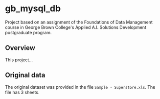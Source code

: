 # gb_mysql_db
Project based on an assignment of the Foundations of Data Management course in George Brown College's  Applied A.I. Solutions Development postgraduate program.

## Overview
This project...

## Original data
The original dataset was provided in the file `Sample - Superstore.xls`. The file has 3 sheets.